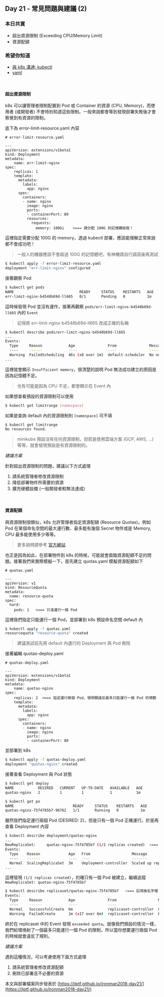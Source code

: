 ## Day 21 - 常見問題與建議 (2)

### 本日共賞

* 超出資源限制 (Exceeding CPU/Memory Limit)
* 資源配額

### 希望你知道

* [與 k8s 溝通: kubectl](https://ithelp.ithome.com.tw/articles/10193502)
* [yaml](https://ithelp.ithome.com.tw/articles/10193509)

<br/>

#### 超出資源限制

k8s 可以讓管理者限制配置到 Pod 或 Container 的資源 (CPU, Memory)，而使用者 (或開發者) 不會特別知道這些限制。一般來說都會等到發現部署失敗後才會察覺到有資源的限制。

底下為 error-limit-resource.yaml 內容

```
# error-limit-resource.yaml

---
apiVersion: extensions/v1beta1
kind: Deployment
metadata:
    name: err-limit-nginx
spec:
    replicas: 1
    template:
      metadata:
        labels: 
          app: nginx
      spec:
        containers:
        - name: nginx
          image: nginx
          ports:
          - containerPort: 80
          resources:
            requests:
              memory: 100Gi    <=== 請分配 100G 的記憶體給我！
```

這裡指定需要分配 100G 的 memory，透過 kubectl 部署，應該能理解正常來說都不會成功吧！

> 一般人的機器應該不會超過 100G 的記憶體吧，有神機請自行調高後再測試

```bash
$ kubectl apply -f error-limit-resource.yaml
deployment "err-limit-nginx" configured
```

接著觀察 Pod

```bash
$ kubectl get pods
NAME                              READY     STATUS    RESTARTS   AGE
err-limit-nginx-b4548b69d-ll665   0/1       Pending   0          1m
```

這時候發現 Pod 並沒有運作，接著再觀察 `pods/err-limit-nginx-b4548b69d-ll665` 內的 `Event` 

> 記得將 err-limit-nginx-b4548b69d-ll665 改成正確的名稱

```bash
$ kubectl describe pods/err-limit-nginx-b4548b69d-ll665
...
Events:
  Type     Reason            Age               From               Message
  ----     ------            ----              ----               -------
  Warning  FailedScheduling  46s (x8 over 1m)  default-scheduler  No nodes are available that match all of the predicates: Insufficient memory (1).
...
```

這裡就會顯示 `Insufficient memory`，很清楚的說明 Pod 無法成功建立的原因是因為記憶體不足。

> 也有可能是因為 CPU 不足，都會顯示在 Event 內

如果想查看預設的資源限制可以使用

```bash
$ kubectl get limitrange [namespace]
```

如果是查詢 default 內的資源限制則 `[namespace]` 可不填

```bash
$ kubectl get limitrange
No resources found.
```

> minikube 預設沒有任何資源限制，但若是使用雲端方案 (GCP, AWS, ...) 等等，就會發現預設是有資源限制的。

*建議方案*

針對超出資源限制的問題，建議以下方式處理

1. 請系統管理者修改資源限制
2. 降低部署物件所需要的資源
3. 擴充硬體設備 (一般開發者較無法達成)

<br/>

#### 資源配額

與資源限制很類似，k8s 允許管理者指定資源配額 (Resource Quotas)。例如 Pod 在某個命名空間的最大運行數、最多能有幾個 Secret 物件或是 Memory, CPU 最多能使用多少等等。

> 更多說明請參考 [官方網站](https://kubernetes.io/docs/concepts/policy/resource-quotas/) 

也正是因為如此，在部署物件到 k8s 的時候，可能就會面臨資源配額不足的問題。接著我們來實際模擬一下，首先建立 quotas.yaml 模擬資源配額如下

```
# quotas.yaml

---
apiVersion: v1
kind: ResourceQuota
metadata:
  name: resource-quota
spec:
  hard:
    pods: 1   <=== 只准運行一個 Pod
```

這裡我們指定只能運行一個 Pod，並部署到 k8s 預設命名空間 default 內

```bash
$ kubectl apply -f quotas.yaml
resourcequota "resource-quota" created
```

> 建議測試前先將 default 內運行的 Deployment 與 Pod 刪除

接著編輯 quotas-deploy.yaml 

```
# quotas-deploy.yaml

---
apiVersion: extensions/v1beta1
kind: Deployment
metadata:
    name: quotas-nginx
spec:
    replicas: 2  <=== 指定運行兩個 Pod，很明顯違反最多只能運行一個 Pod 的規範
    template:
      metadata:
        labels: 
          app: nginx
      spec:
        containers:
        - name: nginx
          image: nginx
          ports:
          - containerPort: 80
```

並部署到 k8s 

```bash
$ kubectl apply -f quotas-deploy.yaml
deployment "quotas-nginx" created
```

接著查看 Deployment 與 Pod 狀態

```bash
$ kubectl get deploy
NAME           DESIRED   CURRENT   UP-TO-DATE   AVAILABLE   AGE
quotas-nginx   2         1         1            1           1m

$ kubectl get po
NAME                           READY     STATUS    RESTARTS   AGE
quotas-nginx-75f4785b7-98762   1/1       Running   0          1m
```

雖然我們指定運行兩個 Pod (DESIRED: 2)，但是只有一個 Pod 正確運行。於是再查看 Deployment 內容

```bash
$ kubectl describe deployment/quotas-nginx
...
NewReplicaSet:     quotas-nginx-75f4785b7 (1/2 replicas created)  <=== 只建立 1 個
Events:
  Type    Reason             Age   From                   Message
  ----    ------             ----  ----                   -------
  Normal  ScalingReplicaSet  3m    deployment-controller  Scaled up replica set quotas-nginx-75f4785b7 to 2
...
```

這裡發現 `(1/2 replicas created)`，的確只有一個 Pod 被建立，繼續追蹤 `NewReplicaSet: quotas-nginx-75f4785b7`

```bash
$ kubectl describe replicaset/quotas-nginx-75f4785b7   <=== 記得換名字喔
Events:
  Type     Reason            Age               From                   Message
  ----     ------            ----              ----                   -------
  Normal   SuccessfulCreate  6m                replicaset-controller  Created pod: quotas-nginx-75f4785b7-98762
  Warning  FailedCreate      1m (x17 over 6m)  replicaset-controller  Error creating: pods "quotas-nginx-75f4785b7-" is forbidden: exceeded quota: resource-quota, requested: pods=1, used: pods=1, limited: pods=1
```

終於在 replicaset 中的 Event 發現 `exceeded quota`。就像我們預設的情況一樣，我們給環境射了一個最多只能運行一個 Pod 的限制，所以當你想要運行兩個 Pod 的時候就會違反了規則。

*建議方案*

遇到這種情況，可以考慮使用下面方式處理

1. 請系統管理者修改資源配額
2. 刪除已部署且不必要的資源

本文與部署檔案同步發表於 [https://jlptf.github.io/ironman2018-day21/](https://jlptf.github.io/ironman2018-day21/)